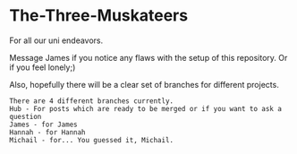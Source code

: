 # The-Three-Muskateers
For all our uni endeavors.

Message James if you notice any flaws with the setup of this repository.
Or if you feel lonely;)

Also, hopefully there will be a clear set of branches for different projects.

```
There are 4 different branches currently.
Hub - For posts which are ready to be merged or if you want to ask a question
James - for James
Hannah - for Hannah
Michail - for... You guessed it, Michail.
```

